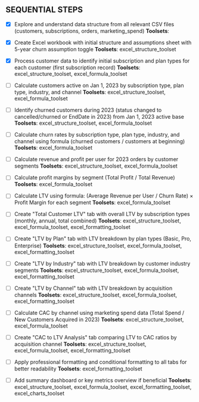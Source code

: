 ## SEQUENTIAL STEPS

- [X] Explore and understand data structure from all relevant CSV files (customers, subscriptions, orders, marketing_spend)
**Toolsets**: 

- [X] Create Excel workbook with initial structure and assumptions sheet with 5-year churn assumption toggle
**Toolsets**: excel_structure_toolset

- [X] Process customer data to identify initial subscription and plan types for each customer (first subscription record)
**Toolsets**: excel_structure_toolset, excel_formula_toolset

- [ ] Calculate customers active on Jan 1, 2023 by subscription type, plan type, industry, and channel
**Toolsets**: excel_structure_toolset, excel_formula_toolset

- [ ] Identify churned customers during 2023 (status changed to cancelled/churned or EndDate in 2023) from Jan 1, 2023 active base
**Toolsets**: excel_structure_toolset, excel_formula_toolset

- [ ] Calculate churn rates by subscription type, plan type, industry, and channel using formula (churned customers / customers at beginning)
**Toolsets**: excel_formula_toolset

- [ ] Calculate revenue and profit per user for 2023 orders by customer segments
**Toolsets**: excel_structure_toolset, excel_formula_toolset

- [ ] Calculate profit margins by segment (Total Profit / Total Revenue)
**Toolsets**: excel_formula_toolset

- [ ] Calculate LTV using formula: (Average Revenue per User / Churn Rate) × Profit Margin for each segment
**Toolsets**: excel_formula_toolset

- [ ] Create "Total Customer LTV" tab with overall LTV by subscription types (monthly, annual, total combined)
**Toolsets**: excel_structure_toolset, excel_formula_toolset, excel_formatting_toolset

- [ ] Create "LTV by Plan" tab with LTV breakdown by plan types (Basic, Pro, Enterprise)
**Toolsets**: excel_structure_toolset, excel_formula_toolset, excel_formatting_toolset

- [ ] Create "LTV by Industry" tab with LTV breakdown by customer industry segments
**Toolsets**: excel_structure_toolset, excel_formula_toolset, excel_formatting_toolset

- [ ] Create "LTV by Channel" tab with LTV breakdown by acquisition channels
**Toolsets**: excel_structure_toolset, excel_formula_toolset, excel_formatting_toolset

- [ ] Calculate CAC by channel using marketing spend data (Total Spend / New Customers Acquired in 2023)
**Toolsets**: excel_structure_toolset, excel_formula_toolset

- [ ] Create "CAC to LTV Analysis" tab comparing LTV to CAC ratios by acquisition channel
**Toolsets**: excel_structure_toolset, excel_formula_toolset, excel_formatting_toolset

- [ ] Apply professional formatting and conditional formatting to all tabs for better readability
**Toolsets**: excel_formatting_toolset

- [ ] Add summary dashboard or key metrics overview if beneficial
**Toolsets**: excel_structure_toolset, excel_formula_toolset, excel_formatting_toolset, excel_charts_toolset